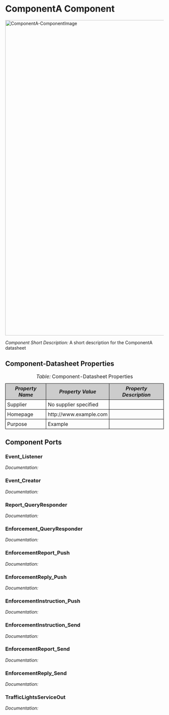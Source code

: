 <!--- This file is generated from the ComponentA.componentDocumentation model --->
<!--- do not modify this file manually as it will by automatically overwritten by the code generator, modify the model instead and re-generate this file --->

# ComponentA Component

<img src="model/ComponentAComponentDefinition.jpg" alt="ComponentA-ComponentImage" width="1000">

*Component Short Description:* A short description for the ComponentA datasheet


## Component-Datasheet Properties

<table style="border-collapse:collapse;">
<caption><i>Table:</i> Component-Datasheet Properties</caption>
<tr style="background-color:#ccc;">
<th style="border:1px solid black; padding: 5px;"><i>Property Name</i></th>
<th style="border:1px solid black; padding: 5px;"><i>Property Value</i></th>
<th style="border:1px solid black; padding: 5px;"><i>Property Description</i></th>
</tr>
<tr>
<td style="border:1px solid black; padding: 5px;">Supplier</td>
<td style="border:1px solid black; padding: 5px;">No supplier specified</td>
<td style="border:1px solid black; padding: 5px;"></td>
</tr>
<tr>
<td style="border:1px solid black; padding: 5px;">Homepage</td>
<td style="border:1px solid black; padding: 5px;">http://www.example.com</td>
<td style="border:1px solid black; padding: 5px;"></td>
</tr>
<tr>
<td style="border:1px solid black; padding: 5px;">Purpose</td>
<td style="border:1px solid black; padding: 5px;">Example</td>
<td style="border:1px solid black; padding: 5px;"></td>
</tr>
</table>

## Component Ports

### Event_Listener

*Documentation:*


### Event_Creator

*Documentation:*


### Report_QueryResponder

*Documentation:*


### Enforcement_QueryResponder

*Documentation:*


### EnforcementReport_Push

*Documentation:*


### EnforcementReply_Push

*Documentation:*


### EnforcementInstruction_Push

*Documentation:*


### EnforcementInstruction_Send

*Documentation:*


### EnforcementReport_Send

*Documentation:*


### EnforcementReply_Send

*Documentation:*


### TrafficLightsServiceOut

*Documentation:*




